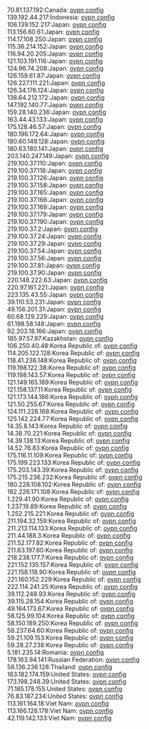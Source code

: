 70.81.137.192:Canada: [ovpn config](vpn/70_81_137_192.ovpn)  
139.192.44.217:Indonesia: [ovpn config](vpn/139_192_44_217.ovpn)  
106.139.152.217:Japan: [ovpn config](vpn/106_139_152_217.ovpn)  
113.156.60.61:Japan: [ovpn config](vpn/113_156_60_61.ovpn)  
114.17.108.250:Japan: [ovpn config](vpn/114_17_108_250.ovpn)  
115.36.214.152:Japan: [ovpn config](vpn/115_36_214_152.ovpn)  
116.94.20.205:Japan: [ovpn config](vpn/116_94_20_205.ovpn)  
121.103.191.116:Japan: [ovpn config](vpn/121_103_191_116.ovpn)  
124.96.74.208:Japan: [ovpn config](vpn/124_96_74_208.ovpn)  
126.159.61.87:Japan: [ovpn config](vpn/126_159_61_87.ovpn)  
126.227.111.221:Japan: [ovpn config](vpn/126_227_111_221.ovpn)  
126.34.176.124:Japan: [ovpn config](vpn/126_34_176_124.ovpn)  
138.64.212.172:Japan: [ovpn config](vpn/138_64_212_172.ovpn)  
147.192.140.77:Japan: [ovpn config](vpn/147_192_140_77.ovpn)  
159.28.140.236:Japan: [ovpn config](vpn/159_28_140_236.ovpn)  
163.44.43.133:Japan: [ovpn config](vpn/163_44_43_133.ovpn)  
175.128.46.57:Japan: [ovpn config](vpn/175_128_46_57.ovpn)  
180.196.172.64:Japan: [ovpn config](vpn/180_196_172_64.ovpn)  
180.60.149.128:Japan: [ovpn config](vpn/180_60_149_128.ovpn)  
180.63.180.141:Japan: [ovpn config](vpn/180_63_180_141.ovpn)  
203.140.247.149:Japan: [ovpn config](vpn/203_140_247_149.ovpn)  
219.100.37.110:Japan: [ovpn config](vpn/219_100_37_110.ovpn)  
219.100.37.118:Japan: [ovpn config](vpn/219_100_37_118.ovpn)  
219.100.37.126:Japan: [ovpn config](vpn/219_100_37_126.ovpn)  
219.100.37.158:Japan: [ovpn config](vpn/219_100_37_158.ovpn)  
219.100.37.165:Japan: [ovpn config](vpn/219_100_37_165.ovpn)  
219.100.37.166:Japan: [ovpn config](vpn/219_100_37_166.ovpn)  
219.100.37.169:Japan: [ovpn config](vpn/219_100_37_169.ovpn)  
219.100.37.179:Japan: [ovpn config](vpn/219_100_37_179.ovpn)  
219.100.37.190:Japan: [ovpn config](vpn/219_100_37_190.ovpn)  
219.100.37.2:Japan: [ovpn config](vpn/219_100_37_2.ovpn)  
219.100.37.24:Japan: [ovpn config](vpn/219_100_37_24.ovpn)  
219.100.37.29:Japan: [ovpn config](vpn/219_100_37_29.ovpn)  
219.100.37.54:Japan: [ovpn config](vpn/219_100_37_54.ovpn)  
219.100.37.56:Japan: [ovpn config](vpn/219_100_37_56.ovpn)  
219.100.37.81:Japan: [ovpn config](vpn/219_100_37_81.ovpn)  
219.100.37.90:Japan: [ovpn config](vpn/219_100_37_90.ovpn)  
220.148.222.63:Japan: [ovpn config](vpn/220_148_222_63.ovpn)  
220.97.161.221:Japan: [ovpn config](vpn/220_97_161_221.ovpn)  
223.135.43.55:Japan: [ovpn config](vpn/223_135_43_55.ovpn)  
39.110.53.231:Japan: [ovpn config](vpn/39_110_53_231.ovpn)  
49.156.201.31:Japan: [ovpn config](vpn/49_156_201_31.ovpn)  
60.68.129.229:Japan: [ovpn config](vpn/60_68_129_229.ovpn)  
61.198.58.148:Japan: [ovpn config](vpn/61_198_58_148.ovpn)  
92.203.18.166:Japan: [ovpn config](vpn/92_203_18_166.ovpn)  
185.97.57.97:Kazakhstan: [ovpn config](vpn/185_97_57_97.ovpn)  
106.250.40.48:Korea Republic of: [ovpn config](vpn/106_250_40_48.ovpn)  
114.205.122.128:Korea Republic of: [ovpn config](vpn/114_205_122_128.ovpn)  
118.41.236.148:Korea Republic of: [ovpn config](vpn/118_41_236_148.ovpn)  
119.198.122.38:Korea Republic of: [ovpn config](vpn/119_198_122_38.ovpn)  
119.198.143.57:Korea Republic of: [ovpn config](vpn/119_198_143_57.ovpn)  
121.149.165.189:Korea Republic of: [ovpn config](vpn/121_149_165_189.ovpn)  
121.158.137.11:Korea Republic of: [ovpn config](vpn/121_158_137_11.ovpn)  
121.173.144.186:Korea Republic of: [ovpn config](vpn/121_173_144_186.ovpn)  
121.50.255.67:Korea Republic of: [ovpn config](vpn/121_50_255_67.ovpn)  
124.111.228.168:Korea Republic of: [ovpn config](vpn/124_111_228_168.ovpn)  
125.142.224.77:Korea Republic of: [ovpn config](vpn/125_142_224_77.ovpn)  
14.35.8.143:Korea Republic of: [ovpn config](vpn/14_35_8_143.ovpn)  
14.38.70.221:Korea Republic of: [ovpn config](vpn/14_38_70_221.ovpn)  
14.39.138.13:Korea Republic of: [ovpn config](vpn/14_39_138_13.ovpn)  
14.52.76.83:Korea Republic of: [ovpn config](vpn/14_52_76_83.ovpn)  
175.116.11.109:Korea Republic of: [ovpn config](vpn/175_116_11_109.ovpn)  
175.199.223.133:Korea Republic of: [ovpn config](vpn/175_199_223_133.ovpn)  
175.203.143.39:Korea Republic of: [ovpn config](vpn/175_203_143_39.ovpn)  
175.215.236.232:Korea Republic of: [ovpn config](vpn/175_215_236_232.ovpn)  
180.228.108.102:Korea Republic of: [ovpn config](vpn/180_228_108_102.ovpn)  
182.226.171.108:Korea Republic of: [ovpn config](vpn/182_226_171_108.ovpn)  
1.229.41.90:Korea Republic of: [ovpn config](vpn/1_229_41_90.ovpn)  
1.237.19.89:Korea Republic of: [ovpn config](vpn/1_237_19_89.ovpn)  
1.252.215.221:Korea Republic of: [ovpn config](vpn/1_252_215_221.ovpn)  
211.194.32.159:Korea Republic of: [ovpn config](vpn/211_194_32_159.ovpn)  
211.213.114.133:Korea Republic of: [ovpn config](vpn/211_213_114_133.ovpn)  
211.44.188.3:Korea Republic of: [ovpn config](vpn/211_44_188_3.ovpn)  
211.52.177.82:Korea Republic of: [ovpn config](vpn/211_52_177_82.ovpn)  
211.63.197.60:Korea Republic of: [ovpn config](vpn/211_63_197_60.ovpn)  
218.238.177.7:Korea Republic of: [ovpn config](vpn/218_238_177_7.ovpn)  
221.152.135.157:Korea Republic of: [ovpn config](vpn/221_152_135_157.ovpn)  
221.158.118.90:Korea Republic of: [ovpn config](vpn/221_158_118_90.ovpn)  
221.160.152.229:Korea Republic of: [ovpn config](vpn/221_160_152_229.ovpn)  
222.114.241.25:Korea Republic of: [ovpn config](vpn/222_114_241_25.ovpn)  
39.112.248.93:Korea Republic of: [ovpn config](vpn/39_112_248_93.ovpn)  
39.115.28.154:Korea Republic of: [ovpn config](vpn/39_115_28_154.ovpn)  
49.164.173.67:Korea Republic of: [ovpn config](vpn/49_164_173_67.ovpn)  
58.125.99.104:Korea Republic of: [ovpn config](vpn/58_125_99_104.ovpn)  
58.150.189.250:Korea Republic of: [ovpn config](vpn/58_150_189_250.ovpn)  
58.237.64.60:Korea Republic of: [ovpn config](vpn/58_237_64_60.ovpn)  
59.21.109.153:Korea Republic of: [ovpn config](vpn/59_21_109_153.ovpn)  
59.28.27.238:Korea Republic of: [ovpn config](vpn/59_28_27_238.ovpn)  
5.181.235.14:Romania: [ovpn config](vpn/5_181_235_14.ovpn)  
178.163.94.141:Russian Federation: [ovpn config](vpn/178_163_94_141.ovpn)  
58.136.236.128:Thailand: [ovpn config](vpn/58_136_236_128.ovpn)  
163.182.174.159:United States: [ovpn config](vpn/163_182_174_159.ovpn)  
173.198.248.39:United States: [ovpn config](vpn/173_198_248_39.ovpn)  
71.185.178.155:United States: [ovpn config](vpn/71_185_178_155.ovpn)  
76.83.187.234:United States: [ovpn config](vpn/76_83_187_234.ovpn)  
113.161.164.18:Viet Nam: [ovpn config](vpn/113_161_164_18.ovpn)  
113.166.128.178:Viet Nam: [ovpn config](vpn/113_166_128_178.ovpn)  
42.119.142.133:Viet Nam: [ovpn config](vpn/42_119_142_133.ovpn)  
